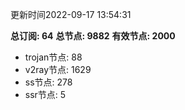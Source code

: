 更新时间2022-09-17 13:54:31

**总订阅: 64**
**总节点: 9882**
**有效节点: 2000**
- trojan节点: 88
- v2ray节点: 1629
- ss节点: 278
- ssr节点: 5
